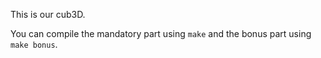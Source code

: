 This is our cub3D.

You can compile the mandatory part using ```make``` and the bonus part using ```make bonus```.
